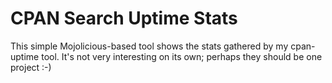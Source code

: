 CPAN Search Uptime Stats
========================

This simple Mojolicious-based tool shows the stats gathered by my cpan-uptime tool. It's not very interesting on its own; perhaps they should be one project :-)